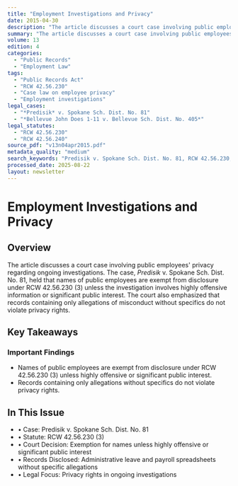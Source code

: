 ```yaml
---
title: "Employment Investigations and Privacy"
date: 2015-04-30
description: "The article discusses a court case involving public employees' privacy regarding ongoing investigations. The case, *Predisik* v. Spokane Sch. Dist. No. 81, held that names of public employees are exempt from disclosure under RCW 42.56.230 (3) unless the investigation involves highly offensive information or significant public interest. The court also emphasized that records containing only allegations of misconduct without specifics do not violate privacy rights."
summary: "The article discusses a court case involving public employees' privacy regarding ongoing investigations. The case, *Predisik* v. Spokane Sch. Dist. No. 81, held that names of public employees are exempt from disclosure under RCW 42.56.230 (3) unless the investigation involves highly offensive information or significant public interest. The court also emphasized that records containing only allegations of misconduct without specifics do not violate privacy rights."
volume: 13
edition: 4
categories:
  - "Public Records"
  - "Employment Law"
tags:
  - "Public Records Act"
  - "RCW 42.56.230"
  - "Case law on employee privacy"
  - "Employment investigations"
legal_cases:
  - "*Predisik* v. Spokane Sch. Dist. No. 81"
  - "*Bellevue John Does 1-11 v. Bellevue Sch. Dist. No. 405*"
legal_statutes:
  - "RCW 42.56.230"
  - "RCW 42.56.240"
source_pdf: "v13n04apr2015.pdf"
metadata_quality: "medium"
search_keywords: "Predisik v. Spokane Sch. Dist. No. 81, RCW 42.56.230, Public Records Act, Employment investigations, Privacy of public employees, Records disclosure exemptions..."
processed_date: 2025-08-22
layout: newsletter
---
```


# Employment Investigations and Privacy

## Overview

The article discusses a court case involving public employees' privacy regarding ongoing investigations. The case, *Predisik* v. Spokane Sch. Dist. No. 81, held that names of public employees are exempt from disclosure under RCW 42.56.230 (3) unless the investigation involves highly offensive information or significant public interest. The court also emphasized that records containing only allegations of misconduct without specifics do not violate privacy rights.

## Key Takeaways

### Important Findings

- Names of public employees are exempt from disclosure under RCW 42.56.230 (3) unless highly offensive or significant public interest.
- Records containing only allegations without specifics do not violate privacy rights.

## In This Issue

- • Case: Predisik v. Spokane Sch. Dist. No. 81
- • Statute: RCW 42.56.230 (3)
- • Court Decision: Exemption for names unless highly offensive or significant public interest
- • Records Disclosed: Administrative leave and payroll spreadsheets without specific allegations
- • Legal Focus: Privacy rights in ongoing investigations

